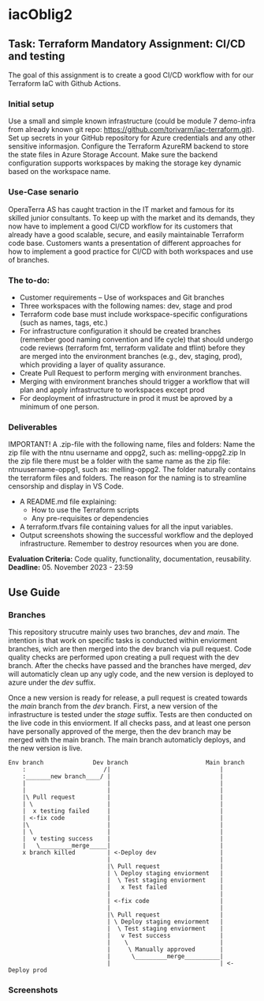 # iacOblig2

## Task: Terraform Mandatory Assignment: CI/CD and testing
 
The goal of this assignment is to create a good CI/CD workflow with for our Terraform IaC with Github Actions.
 
### Initial setup
Use a small and simple known infrastructure (could be module 7 demo-infra from already known git repo: https://github.com/torivarm/iac-terraform.git). Set up secrets in your GitHub repository for Azure credentials and any other sensitive informasjon. Configure the Terraform AzureRM backend to store the state files in Azure Storage Account. Make sure the backend configuration supports workspaces by making the storage key dynamic based on the workspace name.

### Use-Case senario
OperaTerra AS has caught traction in the IT market and famous for its skilled junior consultants. To keep up with the market and its demands, they now have to implement a good CI/CD workflow for its customers that already have a good scalable, secure, and easily maintainable Terraform code base. Customers wants a presentation of different approaches for how to implement a good practice for CI/CD with both workspaces and use of branches.
 
### The to-do:
- Customer requirements – Use of workspaces and Git branches
- Three workspaces with the following names: dev, stage and prod
- Terraform code base must include workspace-specific configurations (such as names, tags, etc.)
- For infrastructure configuration it should be created branches (remember good naming convention and life cycle) that should undergo code reviews (terraform fmt, terraform validate and tflint) before they are merged into the environment branches (e.g., dev, staging, prod), which providing a layer of quality assurance.
- Create Pull Request to perform merging with environment branches.
- Merging with environment branches should trigger a workflow that will plan and apply infrastructure to workspaces except prod
- For deoployment of infrastructure in prod it must be aproved by a minimum of one person.
 
 
### Deliverables
IMPORTANT! A .zip-file with the following name, files and folders: Name the zip file with the ntnu username and oppg2, such as: melling-oppg2.zip In the zip file there must be a folder with the same name as the zip file: ntnuusername-oppg1, such as: melling-oppg2. The folder naturally contains the terraform files and folders. The reason for the naming is to streamline censorship and display in VS Code.

- A README.md file explaining:
    - How to use the Terraform scripts
    - Any pre-requisites or dependencies
- A terraform.tfvars file containing values for all the input variables.
- Output screenshots showing the successful workflow and the deployed infrastructure. Remember to destroy resources when you are done.

**Evaluation Criteria:** Code quality, functionality, documentation, reusability. <br>
**Deadline:** 05. November 2023 - 23:59


## Use Guide


### Branches


This repository strucutre mainly uses two branches, *dev* and *main*. The intention is that work on specific tasks is conducted within enviorment branches, wich are then merged into the dev branch via pull request. Code quality checks are performed upon creating a pull request with the dev branch. After the checks have passed and the branches have merged, *dev* will automaticly clean up any ugly code, and the new version is deployed to azure under the *dev* suffix. 

Once a new version is ready for release, a pull request is created towards the *main* branch from the *dev* branch. First, a new version of the infrastructure is tested under the *stage* suffix. Tests are then conducted on the live code in this enviorment. If all checks pass, and at least one person have personally approved of the merge, then the dev branch may be merged with the main branch. The main branch automaticly deploys, and the new version is live.
```
Env branch              Dev branch                      Main branch
    :                      /|                               |
    :_______new branch____/ |                               |
    |                       |                               |
    |                       |                               |
    |\ Pull request         |                               |
    | \                     |                               |
    |  x testing failed     |                               |
    | <-fix code            |                               |
    |\                      |                               |
    | \                     |                               |   
    |  v testing success    |                               |
    |   \_________merge_____|                               |
    x branch killed         | <-Deploy dev                  |
                            |                               |
                            |\ Pull request                 |
                            | \ Deploy staging enviorment   |
                            |  \ Test staging enviorment    |
                            |   x Test failed               |
                            |                               |
                            | <-fix code                    |
                            |                               |
                            |\ Pull request                 |
                            | \ Deploy staging enviorment   |
                            |  \ Test staging enviorment    |
                            |   v Test success              |
                            |    \                          |
                            |     \ Manually approved       |
                            |      \_________merge__________|
                            |                               | <- Deploy prod
```



### Screenshots
